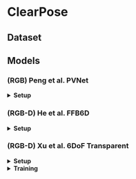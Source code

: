 # ClearPose



## Dataset


## Models 


### (RGB) Peng et al. PVNet

<details>
<summary><strong>Setup</strong></summary>

Setup virtual environment 

```bash
python3 -m venv .venv/peng-pvnet-env
source .venv/peng-pvnet-env/bin/activate
pip install --upgrade pip
pip install -r clearpose/peng_pvnet/requirements.txt
pip install -e .
```

</details>

### (RGB-D) He et al. FFB6D

<details>
<summary><strong>Setup</strong></summary>

Setup virtual environment 

```bash
python3 -m venv .venv/he-ffb6d-env
source .venv/he-ffb6d-env/bin/activate
pip install --upgrade pip
pip install -r clearpose/he_ffb6d/requirements.txt
pip install -e .
```

</details>


### (RGB-D) Xu et al. 6DoF Transparent

<details>
<summary><strong>Setup</strong></summary>

Setup virtual environment 

```bash
python3 -m venv .venv/xu-6dof-env
source .venv/xu-6dof-env/bin/activate
pip install --upgrade pip
pip install -r clearpose/xu_6dof/requirements.txt
pip install -e .
```

Compile the ransac voting layer:

```bash
cd clearpose/xu_6dof/networks/references/posenet/ransac_voting
python setup.py install
```

</details>



<details>
<summary><strong>Training</strong></summary>

Stage One

 - Mask R-CNN
 `python clearpose/xu_6dof/networks/stage1/transparent_segmentation/train_mask_rcnn.py`

 - DeepLabV3
 `python clearpose/xu_6dof/networks/stage1/surface_normals/train_deeplabv3.py`


Stage Two
 - `python clearpose/xu_6dof/networks/stage2/train_stage2.py`

<<<<<<< HEAD
=======
Stage Two
 - `python clearpose/networks/transparent6dofpose/stage1/surface_normals/train_deeplabv3.py`

>>>>>>> eb338c8d2b3e05a4552bcd5911bbea9906e3fd65
</details>
